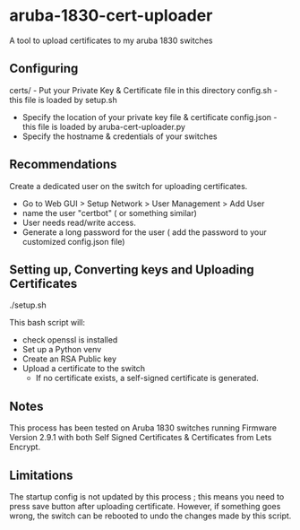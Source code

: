 # aruba-1830-cert-uploader
A tool to upload certificates to my aruba 1830 switches

## Configuring

certs/ - Put your Private Key & Certificate file in this directory
config.sh - this file is loaded by setup.sh
 - Specify the location of your private key file & certificate
config.json - this file is loaded by aruba-cert-uploader.py
- Specify the hostname & credentials of your switches

## Recommendations

Create a dedicated user on the switch for uploading certificates.
- Go to Web GUI > Setup Network > User Management > Add User
 - name the user "certbot" ( or something similar)
 - User needs read/write access.
 - Generate a long password for the user ( add the password to your customized config.json file)

## Setting up, Converting keys and Uploading Certificates

  ./setup.sh

  This bash script will: 
  - check openssl is installed
  - Set up a Python venv
  - Create an RSA Public key
  - Upload a certificate to the switch
    - If no certificate exists, a self-signed certificate is generated.
   
## Notes

This process has been tested on Aruba 1830 switches running Firmware Version 2.9.1 with both Self Signed Certificates & Certificates from Lets Encrypt.

## Limitations

The startup config is not updated by this process ; this means you need to press save button after uploading certificate.
However, if something goes wrong, the switch can be rebooted to undo the changes made by this script.

